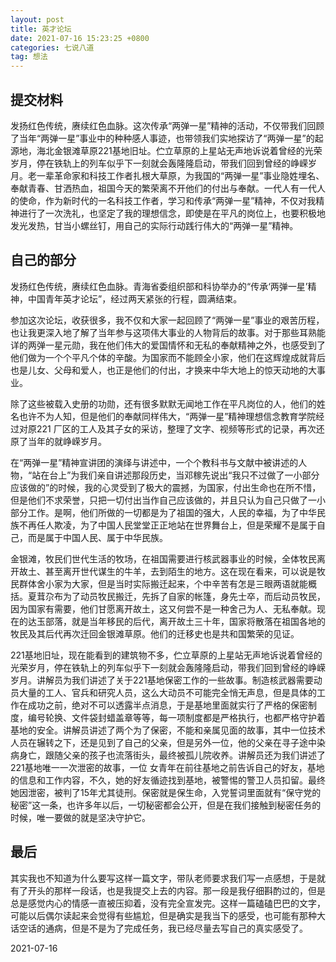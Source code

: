 ```yaml
---
layout: post
title: 英才论坛
date: 2021-07-16 15:23:25 +0800
categories: 七说八道
tag: 想法
---
```


## 提交材料

发扬红色传统，赓续红色血脉。这次传承“两弹一星”精神的活动，不仅带我们回顾了当年“两弹一星”事业中的种种感人事迹，也带领我们实地探访了“两弹一星”的起源地，海北金银滩草原221基地旧址。伫立草原的上星站无声地诉说着曾经的光荣岁月，停在铁轨上的列车似乎下一刻就会轰隆隆启动，带我们回到曾经的峥嵘岁月。老一辈革命家和科技工作者扎根大草原，为我国的“两弹一星”事业隐姓埋名、奉献青春、甘洒热血，祖国今天的繁荣离不开他们的付出与奉献。一代人有一代人的使命，作为新时代的一名科技工作者，学习和传承“两弹一星”精神，不仅对我精神进行了一次洗礼，也坚定了我的理想信念，即使是在平凡的岗位上，也要积极地发光发热，甘当小螺丝钉，用自己的实际行动践行伟大的“两弹一星”精神。

## 自己的部分

发扬红色传统，赓续红色血脉。青海省委组织部和科协举办的“传承‘两弹一星’精神，中国青年英才论坛”，经过两天紧张的行程，圆满结束。

参加这次论坛，收获很多，我不仅和大家一起回顾了“两弹一星”事业的艰苦历程，也让我更深入地了解了当年参与这项伟大事业的人物背后的故事。对于那些耳熟能详的两弹一星元勋，我在他们伟大的爱国情怀和无私的奉献精神之外，也感受到了他们做为一个个平凡个体的辛酸。为国家而不能顾全小家，他们在这辉煌成就背后也是儿女、父母和爱人，也正是他们的付出，才换来中华大地上的惊天动地的大事业。

除了这些被载入史册的功勋，还有很多默默无闻地工作在平凡岗位的人，他们的姓名也许不为人知，但是他们的奉献同样伟大，“两弹一星”精神理想信念教育学院经过对原221 厂区的工人及其子女的采访，整理了文字、视频等形式的记录，再次还原了当年的就峥嵘岁月。

在“两弹一星”精神宣讲团的演绎与讲述中，一个个教科书与文献中被讲述的人物，“站在台上”为我们亲自讲述那段历史，当邓稼先说出“我只不过做了一小部分应该做的”的时候，我的心灵受到了极大的震撼，为国家，付出生命也在所不惜，但是他们不求荣誉，只把一切付出当作自己应该做的，并且只认为自己只做了一小部分工作。是啊，他们所做的一切都是为了祖国的强大，人民的幸福，为了中华民族不再任人欺凌，为了中国人民堂堂正正地站在世界舞台上，但是荣耀不是属于自己，而是属于中国人民、属于中华民族。

金银滩，牧民们世代生活的牧场，在祖国需要进行核武器事业的时候，全体牧民离开故土、甚至离开世代谋生的牛羊，去到陌生的地方。这在现在看来，可以说是牧民群体舍小家为大家，但是当时实际搬迁起来，个中辛苦有怎是三眼两语就能概括。夏茸尕布为了动员牧民搬迁，先拆了自家的帐篷，身先士卒，而后动员牧民，因为国家有需要，他们甘愿离开故土，这又何尝不是一种舍己为人、无私奉献。现在的达玉部落，就是当年移民的后代，离开故土三十年，国家将散落在祖国各地的牧民及其后代再次迁回金银滩草原。他们的迁移史也是共和国繁荣的见证。

221基地旧址，现在能看到的建筑物不多，伫立草原的上星站无声地诉说着曾经的光荣岁月，停在铁轨上的列车似乎下一刻就会轰隆隆启动，带我们回到曾经的峥嵘岁月。讲解员为我们讲述了关于221基地保密工作的一些故事。制造核武器需要动员大量的工人、官兵和研究人员，这么大动员不可能完全悄无声息，但是具体的工作在成功之前，绝对不可以透露半点消息，于是基地里面就实行了严格的保密制度，编号轮换、文件袋封蜡盖章等等，每一项制度都是严格执行，也都严格守护着基地的安全。讲解员讲述了两个为了保密，不能和亲属见面的故事，其中一位技术人员在辗转之下，还是见到了自己的父亲，但是另外一位，他的父亲在寻子途中染病身亡，跟随父亲的孩子也流落街头，最终被孤儿院收养。讲解员还为我们讲述了221基地唯一一次泄密的故事，一位 女青年在前往基地之前告诉自己的好友，基地的信息和工作内容，不久，她的好友循迹找到基地，被警惕的警卫人员扣留。最终她因泄密，被判了15年尤其徒刑。保密就是保生命，入党誓词里面就有“保守党的秘密”这一条，也许多年以后，一切秘密都会公开，但是在我们接触到秘密任务的时候，唯一要做的就是坚决守护它。

## 最后

其实我也不知道为什么要写这样一篇文字，带队老师要求我们写一点感想，于是就有了开头的那样一段话，也是我提交上去的内容。那一段是我仔细斟酌过的，但是总是感觉内心的情感一直被压抑着，没有完全宣发完。这样一篇磕磕巴巴的文字，可能以后偶尔读起来会觉得有些尴尬，但是确实是我当下的感受，也可能有那种大话空话的通病，但是不是为了完成任务，我已经尽量去写自己的真实感受了。

2021-07-16